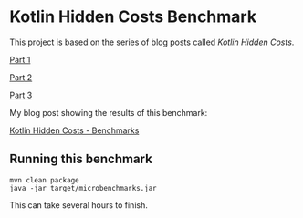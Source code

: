 # Kotlin Hidden Costs Benchmark

This project is based on the series of blog posts called *Kotlin Hidden Costs*.

[Part 1](https://medium.com/@BladeCoder/exploring-kotlins-hidden-costs-part-1-fbb9935d9b62)

[Part 2](https://medium.com/@BladeCoder/exploring-kotlins-hidden-costs-part-2-324a4a50b70)

[Part 3](https://medium.com/@BladeCoder/exploring-kotlins-hidden-costs-part-3-3bf6e0dbf0a4)

My blog post showing the results of this benchmark:

[Kotlin Hidden Costs - Benchmarks](https://sites.google.com/a/athaydes.com/renato-athaydes/posts/kotlinshiddencosts-benchmarks)

## Running this benchmark

```
mvn clean package
java -jar target/microbenchmarks.jar
```

This can take several hours to finish.
